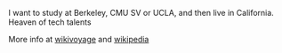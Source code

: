 I want to study at Berkeley, CMU SV or UCLA, and then live in California.
Heaven of tech talents

More info at [wikivoyage](https://en.wikivoyage.org/wiki/California) and [wikipedia](https://en.wikipedia.org/wiki/California)
